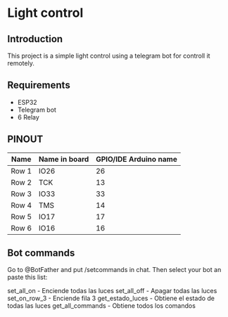 # Light control
## Introduction
This project is a simple light control using a telegram bot for controll it remotely.

## Requirements
* ESP32
* Telegram bot
* 6 Relay

## PINOUT
| Name                | Name in board | GPIO/IDE Arduino name |
|---------------------|---------------|-----------------------|
| Row 1               | IO26          | 26                    |
| Row 2               | TCK           | 13                    |
| Row 3               | IO33          | 33                    |
| Row 4               | TMS           | 14                    |
| Row 5               | IO17          | 17                    |
| Row 6               | IO16          | 16                    |

## Bot commands
Go to @BotFather and put /setcommands in chat. Then select your bot an paste this list:

set_all_on - Enciende todas las luces
set_all_off - Apagar todas las luces
set_on_row_3 - Enciende fila 3
get_estado_luces - Obtiene el estado de todas las luces
get_all_commands - Obtiene todos los comandos
